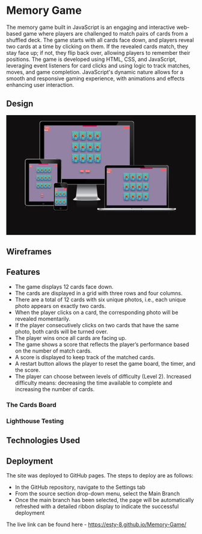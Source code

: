 # Memory Game

The memory game built in JavaScript is an engaging and interactive web-based game where players are challenged to match pairs of cards from a shuffled deck. The game starts with all cards face down, and players reveal two cards at a time by clicking on them. If the revealed cards match, they stay face up; if not, they flip back over, allowing players to remember their positions. The game is developed using HTML, CSS, and JavaScript, leveraging event listeners for card clicks and using logic to track matches, moves, and game completion. JavaScript's dynamic nature allows for a smooth and responsive gaming experience, with animations and effects enhancing user interaction.

## Design

![Responsive Landing Page](/assets/images/landining-page.png)


## Wireframes 




## Features
* The game displays 12 cards face down.
* The cards are displayed in a grid with three rows and four columns.
* There are a total of 12 cards with six unique photos, i.e., each unique photo appears on exactly two cards.
* When the player clicks on a card, the corresponding photo will be revealed momentarily.
* If the player consecutively clicks on two cards that have the same photo, both cards will be turned over.  
* The player wins once all cards are facing up.
* The game shows a score that reflects the player’s performance based on the number of match cards.
* A score is displayed to keep track of the matched cards.
* A restart button allows the player to reset the game board, the timer, and the score.
* The player can choose between  levels of difficulty (Level 2). Increased difficulty means: decreasing the 
  time available to complete and increasing the number of cards.


### The Cards Board


### Lighthouse Testing



## Technologies Used 


## Deployment

The site was deployed to GitHub pages. The steps to deploy are as follows:
* In the GitHub repository, navigate to the Settings tab
* From the source section drop-down menu, select the Main Branch
* Once the main branch has been selected, the page will be automatically refreshed with a detailed ribbon display to indicate the successful deployment

The live link can be found here - https://esty-8.github.io/Memory-Game/